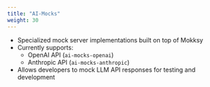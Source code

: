 ```yaml
---
title: "AI-Mocks"
weight: 30
---
```


- Specialized mock server implementations built on top of Mokksy
- Currently supports:
  - OpenAI API (`ai-mocks-openai`)
  - Anthropic API (`ai-mocks-anthropic`)
- Allows developers to mock LLM API responses for testing and development
